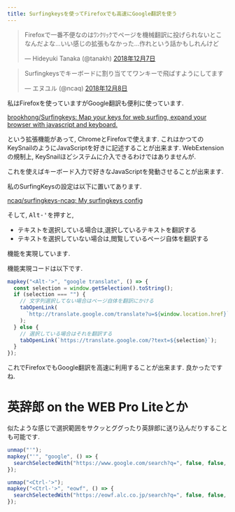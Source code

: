 ```yaml
---
title: Surfingkeysを使ってFirefoxでも高速にGoogle翻訳を使う
---
```


<blockquote class="twitter-tweet" data-lang="ja"><p lang="ja" dir="ltr">Firefoxで一番不便なのはﾜﾝｸﾘｯｸでページを機械翻訳に投げられないとこなんだよな…いい感じの拡張もなかった…作れという話かもしれんけど</p>&mdash; Hideyuki Tanaka (@tanakh) <a href="https://twitter.com/tanakh/status/1070904422841016320?ref_src=twsrc%5Etfw">2018年12月7日</a></blockquote>

<blockquote class="twitter-tweet" data-lang="ja"><p lang="ja" dir="ltr">Surfingkeysでキーボードに割り当ててワンキーで飛ばすようにしてます</p>&mdash; エヌユル (@ncaq) <a href="https://twitter.com/ncaq/status/1071241799585263616?ref_src=twsrc%5Etfw">2018年12月8日</a></blockquote>

私はFirefoxを使っていますがGoogle翻訳も便利に使っています.

[brookhong/Surfingkeys: Map your keys for web surfing, expand your browser with javascript and keyboard.](https://github.com/brookhong/Surfingkeys)

という拡張機能があって,
ChromeとFirefoxで使えます.
これはかつてのKeySnailのようにJavaScriptを好きに記述することが出来ます.
WebExtensionの規制上,
KeySnailほどシステムに介入できるわけではありませんが.

これを使えばキーボード入力で好きなJavaScriptを発動させることが出来ます.

私のSurfingKeysの設定は以下に置いてあります.

[ncaq/surfingkeys-ncaq: My surfingkeys config](https://github.com/ncaq/surfingkeys-ncaq)

そして,
<kbd>Alt-'</kbd>を押すと,

* テキストを選択している場合は,選択しているテキストを翻訳する
* テキストを選択していない場合は,閲覧しているページ自体を翻訳する

機能を実現しています.

機能実現コードは以下です.

~~~js
mapkey("<Alt-'>", "google translate", () => {
  const selection = window.getSelection().toString();
  if (selection === "") {
    // 文字列選択してない場合はページ自体を翻訳にかける
    tabOpenLink(
      `http://translate.google.com/translate?u=${window.location.href}`
    );
  } else {
    // 選択している場合はそれを翻訳する
    tabOpenLink(`https://translate.google.com/?text=${selection}`);
  }
});
~~~

これでFirefoxでもGoogle翻訳を高速に利用することが出来ます.
良かったですね.

# 英辞郎 on the WEB Pro Liteとか

似たような感じで選択範囲をサクッとググったり英辞郎に送り込んだりすることも可能です.

~~~js
unmap("'");
mapkey("'", "google", () => {
  searchSelectedWith("https://www.google.com/search?q=", false, false, "");
});

unmap("<Ctrl-'>");
mapkey("<Ctrl-'>", "eowf", () => {
  searchSelectedWith("https://eowf.alc.co.jp/search?q=", false, false, "");
});
~~~
